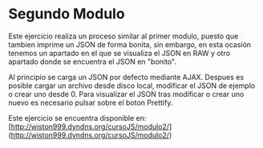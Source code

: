 Segundo Modulo
==============
Este ejercicio realiza un proceso similar al primer modulo, puesto que tambien imprime un JSON de forma bonita, sin embargo, en esta ocasión tenemos un apartado en el que se visualiza el JSON en RAW y otro apartado donde se encuentra el JSON en "bonito".

Al principio se carga un JSON por defecto mediante AJAX. Despues es posible cargar un archivo desde disco local, modificar el JSON de ejemplo o crear uno desde 0. Para visualizar el JSON tras modificar o crear uno nuevo es necesario pulsar sobre el boton Prettify.

Este ejercicio se encuentra disponible en: [http://wiston999.dyndns.org/cursoJS/modulo2/] (http://wiston999.dyndns.org/cursoJS/modulo2/)

